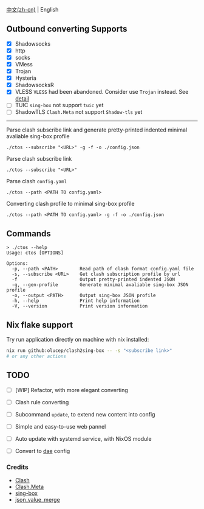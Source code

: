 [中文(zh-cn)](README_CN.md) | English  

## Outbound converting Supports  
- [x]  Shadowsocks  
- [x]  http  
- [x]  socks  
- [x]  VMess  
- [x]  Trojan  
- [x]  Hysteria  
- [x]  ShadowsocksR     
- [x]  VLESS          `VLESS` had been abandoned. Consider use `Trojan` instead. See [detail](https://www.v2fly.org/v5/config/proxy/vless.html)  
- [ ]  TUIC           `sing-box` not support `tuic` yet  
- [ ]  ShadowTLS      `Clash.Meta` not support `Shadow-tls` yet  

---

Parse clash subscribe link and generate pretty-printed indented minimal avaliable sing-box profile  
```console
./ctos --subscribe "<URL>" -g -f -o ./config.json
```  

Parse clash subscribe link  
```console  
./ctos --subscribe "<URL>"  
```

Parse clash `config.yaml`  
```console
./ctos --path <PATH TO config.yaml>  
```   

Converting clash profile to minimal sing-box profile  
```console
./ctos --path <PATH TO config.yaml> -g -f -o ./config.json   
```

## Commands  
```console
> ./ctos --help
Usage: ctos [OPTIONS]

Options:
  -p, --path <PATH>        Read path of clash format config.yaml file
  -s, --subscribe <URL>    Get clash subscription profile by url
  -f                       Output pretty-printed indented JSON
  -g, --gen-profile        Generate minimal avaliable sing-box JSON profile
  -o, --output <PATH>      Output sing-box JSON profile
  -h, --help               Print help information
  -V, --version            Print version information
```

## Nix flake support

Try run application directly on machine with nix installed:

```bash
nix run github:olucep/clash2sing-box -- -s "<subscribe link>"
# or any other actions
```


## TODO

- [ ] [WIP] Refactor, with more elegant converting

- [ ] Clash rule converting

- [ ] Subcommand `update`, to extend new content into config  

- [ ] Simple and easy-to-use web pannel  

- [ ] Auto update with systemd service, with NixOS module

- [ ] Convert to [dae](https://github.com/daeuniverse/dae) config

### Credits
+ [Clash](https://github.com/Dreamacro/clash)  
+ [Clash.Meta](https://github.com/MetaCubeX/Clash.Meta)  
+ [sing-box](https://github.com/SagerNet/sing-box)  
+ [json_value_merge](https://github.com/jmfiaschi/json_value_merge)
